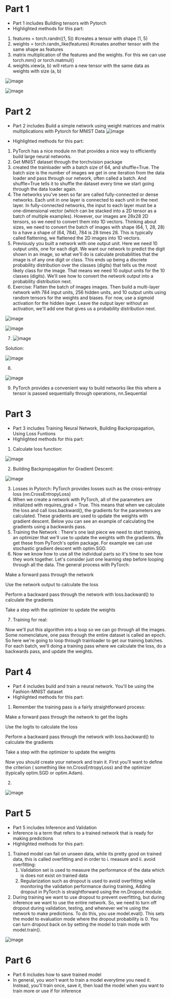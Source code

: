 # Part 1
- Part 1 includes Building tensors with Pytorch
- Highlighted methods for this part:
1. features = torch.randn((1, 5)) #creates a tensor with shape (1, 5)
2. weights = torch.randn_like(features) #creates another tensor with the same shape as features
3. matrix multiplication of the features and the weights. For this we can use torch.mm() or torch.matmul()
4. weights.view(a, b) will return a new tensor with the same data as weights with size (a, b)


![image](https://user-images.githubusercontent.com/92583544/148942189-d77abcf8-04d9-4145-994f-a34f41efe668.png)

![image](https://user-images.githubusercontent.com/92583544/148942080-f803e46a-64d5-4034-b2bf-b4702ee470ff.png)


# Part 2
- Part 2 includes Build a simple network using weight matrices and matrix multiplications with Pytorch for MNIST Data
![image](https://user-images.githubusercontent.com/92583544/148943656-e6431b8a-3261-467e-9cd6-e01e5af930d6.png)

- Highlighted methods for this part:
1. PyTorch has a nice module nn that provides a nice way to efficiently build large neural networks.
2. Get MNIST dataset through the torchvision package
3.  created the trainloader with a batch size of 64, and shuffle=True. The batch size is the number of images we get in one iteration from the data loader and pass through our network, often called a batch. 
And shuffle=True tells it to shuffle the dataset every time we start going through the data loader again. 
4. The networks you've seen so far are called fully-connected or dense networks. Each unit in one layer is connected to each unit in the next layer. 
In fully-connected networks, the input to each layer must be a one-dimensional vector (which can be stacked into a 2D tensor as a batch of multiple examples). 
However, our images are 28x28 2D tensors, so we need to convert them into 1D vectors. 
Thinking about sizes, we need to convert the batch of images with shape (64, 1, 28, 28) to a have a shape of (64, 784), 784 is 28 times 28. 
This is typically called flattening, we flattened the 2D images into 1D vectors.
5. Previously you built a network with one output unit. Here we need 10 output units, one for each digit. We want our network to predict the digit shown in an image, so what we'll do is calculate probabilities that the image is of any one digit or class. This ends up being a discrete probability distribution over the classes (digits) that tells us the most likely class for the image. That means we need 10 output units for the 10 classes (digits). We'll see how to convert the network output into a probability distribution next.
6. Exercise: Flatten the batch of images images. Then build a multi-layer network with 784 input units, 256 hidden units, and 10 output units using random tensors for the weights and biases. For now, use a sigmoid activation for the hidden layer. Leave the output layer without an activation, we'll add one that gives us a probability distribution next.

![image](https://user-images.githubusercontent.com/92583544/148944753-9f788ac9-3557-4fd6-9787-93c23b91956a.png)

![image](https://user-images.githubusercontent.com/92583544/148944865-8d6eb237-45f5-4c67-ba76-d9018d7fb673.png)

7. ![image](https://user-images.githubusercontent.com/92583544/148945091-fa0ef543-05c7-4033-8f61-a776234dfed6.png)

Solution: 

![image](https://user-images.githubusercontent.com/92583544/148945186-9e2bb0d8-7ac9-4d41-9457-e9d0ccacced2.png)

8. 
![image](https://user-images.githubusercontent.com/92583544/148945386-84881ac5-ebff-4b7b-b101-723703421ba8.png)

9. PyTorch provides a convenient way to build networks like this where a tensor is passed sequentially through operations, nn.Sequential

# Part 3 

- Part 3 includes Training Neural Network, Building Backpropagation, Using Loss Funtions
- Highlighted methods for this part:
1. Calculate loss function:

![image](https://user-images.githubusercontent.com/92583544/148946014-1e35b86a-2b55-4262-b0b8-04fbb4890807.png)

2. Building Backpropagation for Gradient Descent:

![image](https://user-images.githubusercontent.com/92583544/148946149-66a5be86-5df5-4602-883f-21acd4c4dcd5.png)

3. Losses in Pytorch: PyTorch provides losses such as the cross-entropy loss (nn.CrossEntropyLoss)
4. When we create a network with PyTorch, all of the parameters are initialized with requires_grad = True. This means that when we calculate the loss and call loss.backward(), the gradients for the parameters are calculated. These gradients are used to update the weights with gradient descent. Below you can see an example of calculating the gradients using a backwards pass.
5. Training the Network : There's one last piece we need to start training, an optimizer that we'll use to update the weights with the gradients. We get these from PyTorch's optim package. For example we can use stochastic gradient descent with optim.SGD.
6. Now we know how to use all the individual parts so it's time to see how they work together. Let's consider just one learning step before looping through all the data. The general process with PyTorch:

Make a forward pass through the network

Use the network output to calculate the loss

Perform a backward pass through the network with loss.backward() to calculate the gradients

Take a step with the optimizer to update the weights

7. Training for real: 

Now we'll put this algorithm into a loop so we can go through all the images. Some nomenclature, one pass through the entire dataset is called an epoch. So here we're going to loop through trainloader to get our training batches. For each batch, we'll doing a training pass where we calculate the loss, do a backwards pass, and update the weights.


# Part 4
- Part 4 includes build and train a neural network. You'll be using the Fashion-MNIST dataset
- Highlighted methods for this part:
1.  Remember the training pass is a fairly straightforward process:

Make a forward pass through the network to get the logits

Use the logits to calculate the loss

Perform a backward pass through the network with loss.backward() to calculate the gradients

Take a step with the optimizer to update the weights

Now you should create your network and train it. First you'll want to define the criterion ( something like nn.CrossEntropyLoss) and the optimizer (typically optim.SGD or optim.Adam).


2.   

![image](https://user-images.githubusercontent.com/92583544/148947603-18ee72c5-bcd1-4fc5-a141-1cc75d882678.png)


# Part 5 
- Part 5 includes Inference and Validation
- Inference is a term that refers to a trained network that is ready for making predictions 
- Highlighted methods for this part:
1. Trained model can fail on unseen data, while its pretty good on trained data, this is called overfitting and in order to i. measure and ii. avoid overfitting:
   1. Validation set is used to measure the performance of the data which is does not exist on trained data
   2. Regularization such as dropout is used to avoid overfitting while monitoring the validation performance during training, Adding dropout in PyTorch is straightforward using the nn.Dropout module.
2. During training we want to use dropout to prevent overfitting, but during inference we want to use the entire network. So, we need to turn off dropout during validation, testing, and whenever we're using the network to make predictions. To do this, you use model.eval(). This sets the model to evaluation mode where the dropout probability is 0. You can turn dropout back on by setting the model to train mode with model.train(). 

![image](https://user-images.githubusercontent.com/92583544/148950774-f1587c02-04a5-42f8-8012-bbfffdb22b54.png)


# Part 6 
- Part 6 includes how to save trained model 
- In general, you won't want to train a model everytime you need it. Instead, you'll train once, save it, then load the model when you want to train more or use if for inference





